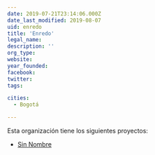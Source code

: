 ```yaml
---
date: 2019-07-21T23:14:06.000Z
date_last_modified: 2019-08-07
uid: enredo
title: 'Enredo'
legal_name: 
description: ''
org_type: 
website: 
year_founded: 
facebook: 
twitter: 
tags:

cities: 
  - Bogotá

---
```


Esta organización tiene los siguientes proyectos:

- [Sin Nombre](/proyectos/sin-nombre)
